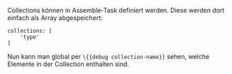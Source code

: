Collections können in Assemble-Task definiert werden.
Diese werden dort einfach als Array abgespeichert:

```
collections: [
	'type'
]
```

Nun kann man global per `\{{debug collection-name}}` sehen, welche Elemente in der Collection enthalten sind.